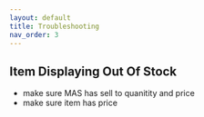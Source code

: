 ```yaml
---
layout: default
title: Troubleshooting
nav_order: 3
---
```


## Item Displaying Out Of Stock
- make sure MAS has sell to quanitity and price
- make sure item has price